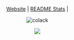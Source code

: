 <p align="center">
    <a href="https://watermelonkatana.com">Website</a> |
    <a href="https://github.com/Colack/Colack/blob/main/STATS.md">README Stats</a> |
</p>

<p align="center"> 
    <img src="https://komarev.com/ghpvc/?username=colack&label=Profile%20views&color=0e75b6&style=flat" alt="colack" />
</p>

<p align="center">
  <a href="https://skillicons.dev">
    <img src="https://skillicons.dev/icons?i=c,html,java,js,py,v" />
  </a>
</p>
